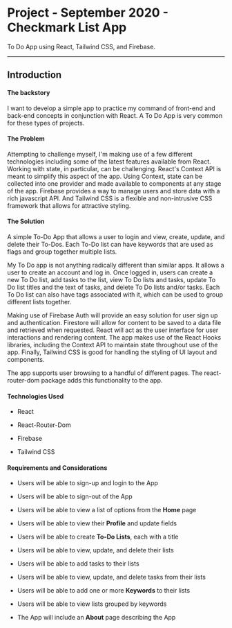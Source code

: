 # Project - September 2020 - Checkmark List App

To Do App using React, Tailwind CSS, and Firebase.

---

## Introduction

#### The backstory

I want to develop a simple app to practice my command of front-end and back-end concepts in conjunction with React. A To Do App is very common for these types of projects.

#### The Problem

Attempting to challenge myself, I'm making use of a few different technologies including some of the latest features available from React. Working with state, in particular, can be challenging. React's Context API is meant to simplify this aspect of the app. Using Context, state can be collected into one provider and made available to components at any stage of the app. Firebase provides a way to manage users and store data with a rich javascript API. And Tailwind CSS is a flexible and non-intrusive CSS framework that allows for attractive styling.

#### The Solution

A simple To-Do App that allows a user to login and view, create, update, and delete their To-Dos. Each To-Do list can have keywords that are used as flags and group together multiple lists.

My To Do app is not anything radically different than similar apps. It allows a user to create an account and log in. Once logged in, users can create a new To Do list, add tasks to the list, view To Do lists and tasks, update To Do list titles and the text of tasks, and delete To Do lists and/or tasks. Each To Do list can also have tags associated with it, which can be used to group different lists together.

Making use of Firebase Auth will provide an easy solution for user sign up and authentication. Firestore will allow for content to be saved to a data file and retrieved when requested. React will act as the user interface for user interactions and rendering content. The app makes use of the React Hooks libraries, including the Context API to maintain state throughout use of the app. Finally, Tailwind CSS is good for handling the styling of UI layout and components.

The app supports user browsing to a handful of different pages. The react-router-dom package adds this functionality to the app.

#### Technologies Used

- React

- React-Router-Dom

- Firebase

- Tailwind CSS

#### Requirements and Considerations

- Users will be able to sign-up and login to the App

- Users will be able to sign-out of the App

- Users will be able to view a list of options from the **Home** page

- Users will be able to view their **Profile** and update fields

- Users will be able to create **To-Do Lists**, each with a title

- Users will be able to view, update, and delete their lists

- Users will be able to add tasks to their lists

- Users will be able to view, update, and delete tasks from their lists

- Users will be able to add one or more **Keywords** to their lists

- Users will be able to view lists grouped by keywords

- The App will include an **About** page describing the App

